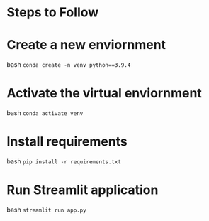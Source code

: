 # Steps to Follow

# Create a new enviornment
bash
`
conda create -n venv python==3.9.4
`
       
# Activate the virtual enviornment
bash
`
conda activate venv
`
# Install requirements
bash
`
pip install -r requirements.txt
`

# Run Streamlit application
bash
`
streamlit run app.py
`
